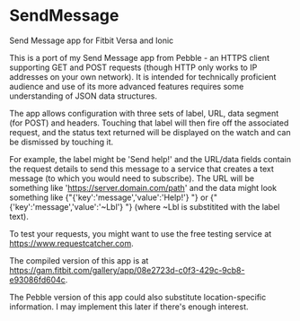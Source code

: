 # SendMessage
Send Message app for Fitbit Versa and Ionic

This is a port of my Send Message app from Pebble - an HTTPS client supporting GET and POST requests (though HTTP only works to IP addresses on your own network).  It is intended for technically proficient audience and use of its more advanced features requires some understanding of JSON data structures.

The app allows configuration with three sets of label, URL, data segment (for POST) and headers.  Touching that label will then fire off the associated request, and the status text returned will be displayed on the watch and can be dismissed by touching it.

For example, the label might be 'Send help!' and the URL/data fields contain the request details to send this message to a service that creates a text message (to which you would need to subscribe).  The URL will be something like 'https://server.domain.com/path' and the data might look something like {"{'key':'message','value':'Help!'} "} or {"{'key':'message','value':'~Lbl'} "} (where ~Lbl is substitited with the label text).

To test your requests, you might want to use the free testing service at https://www.requestcatcher.com.

The compiled version of this app is at https://gam.fitbit.com/gallery/app/08e2723d-c0f3-429c-9cb8-e93086fd604c.

The Pebble version of this app could also substitute location-specific information.  I may implement this later if there's enough interest.
